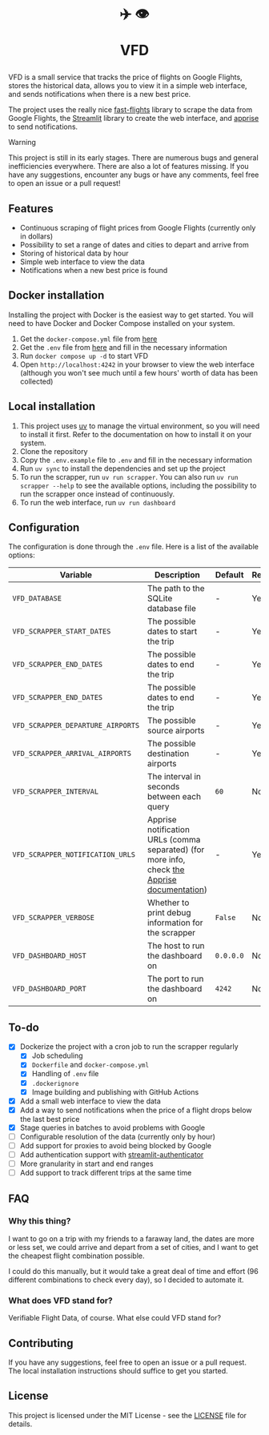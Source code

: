 <div align="center">

<h1>
  ✈️ 👁️

VFD
</h1>

</div>

VFD is a small service that tracks the price of flights on Google Flights, stores the historical data, allows you to
view it in a simple web interface, and sends notifications when there is a new best price.

The project uses the really nice [fast-flights](https://github.com/AWeirdDev/flights) library to scrape the data from
Google Flights, the [Streamlit](https://streamlit.io/) library to create the web interface,
and [apprise](https://github.com/caronc/apprise) to send notifications.

> [!warning]
> This project is still in its early stages. There are numerous bugs and general inefficiencies everywhere. There are also a lot of features missing. If you have any suggestions, encounter any bugs or have any comments, feel free to open an issue or a pull request!

## Features

- Continuous scraping of flight prices from Google Flights (currently only in dollars)
- Possibility to set a range of dates and cities to depart and arrive from
- Storing of historical data by hour
- Simple web interface to view the data
- Notifications when a new best price is found

## Docker installation

Installing the project with Docker is the easiest way to get started. You will need to have Docker and Docker Compose
installed on your system.

1. Get the `docker-compose.yml` file
   from [here](https://raw.githubusercontent.com/kiinami/vfd/refs/heads/main/docker-compose.yml)
2. Get the `.env` file from [here](https://raw.githubusercontent.com/kiinami/vfd/refs/heads/main/.env.example) and fill
   in the necessary information
3. Run `docker compose up -d` to start VFD
4. Open `http://localhost:4242` in your browser to view the web interface (although you won't see much until a few
   hours' worth of data has been collected)

## Local installation

1. This project uses [uv](https://docs.astral.sh/uv/) to manage the virtual environment, so you will need to install it first. Refer to the documentation on how to install it on your system.
2. Clone the repository
3. Copy the `.env.example` file to `.env` and fill in the necessary information
4. Run `uv sync` to install the dependencies and set up the project
5. To run the scrapper, run `uv run scrapper`. You can also run `uv run scrapper --help` to see the available options,
   including the possibility to run the scrapper once instead of continuously.
6. To run the web interface, run `uv run dashboard`

## Configuration

The configuration is done through the `.env` file. Here is a list of the available options:

| Variable                          | Description                                                                                                                                                                  | Default   | Required |
|-----------------------------------|------------------------------------------------------------------------------------------------------------------------------------------------------------------------------|-----------|----------|
| `VFD_DATABASE`                    | The path to the SQLite database file                                                                                                                                         | -         | Yes      |
| `VFD_SCRAPPER_START_DATES`        | The possible dates to start the trip                                                                                                                                         | -         | Yes      |
| `VFD_SCRAPPER_END_DATES`          | The possible dates to end the trip                                                                                                                                           | -         | Yes      |
| `VFD_SCRAPPER_END_DATES`          | The possible dates to end the trip                                                                                                                                           | -         | Yes      |
| `VFD_SCRAPPER_DEPARTURE_AIRPORTS` | The possible source airports                                                                                                                                                 | -         | Yes      |
| `VFD_SCRAPPER_ARRIVAL_AIRPORTS`   | The possible destination airports                                                                                                                                            | -         | Yes      |
| `VFD_SCRAPPER_INTERVAL`           | The interval in seconds between each query                                                                                                                                   | `60`      | No       |
| `VFD_SCRAPPER_NOTIFICATION_URLS`  | Apprise notification URLs (comma separated) (for more info, check [the Apprise documentation](https://github.com/caronc/apprise?tab=readme-ov-file#supported-notifications)) | -         | Yes      |
| `VFD_SCRAPPER_VERBOSE`            | Whether to print debug information for the scrapper                                                                                                                          | `False`   | No       |
| `VFD_DASHBOARD_HOST`              | The host to run the dashboard on                                                                                                                                             | `0.0.0.0` | No       |
| `VFD_DASHBOARD_PORT`              | The port to run the dashboard on                                                                                                                                             | `4242`    | No       |

## To-do

- [x] Dockerize the project with a cron job to run the scrapper regularly
  - [x] Job scheduling
  - [x] `Dockerfile` and `docker-compose.yml`
  - [x] Handling of `.env` file
  - [x] `.dockerignore`
  - [x] Image building and publishing with GitHub Actions
- [x] Add a small web interface to view the data
- [x] Add a way to send notifications when the price of a flight drops below the last best price
- [x] Stage queries in batches to avoid problems with Google
- [ ] Configurable resolution of the data (currently only by hour)
- [ ] Add support for proxies to avoid being blocked by Google
- [ ] Add authentication support with [streamlit-authenticator](https://github.com/mkhorasani/Streamlit-Authenticator)
- [ ] More granularity in start and end ranges
- [ ] Add support to track different trips at the same time

## FAQ

### Why this thing?

I want to go on a trip with my friends to a faraway land, the dates are more or less set, we could arrive and depart
from a set of cities, and I want to get the cheapest flight combination possible.

I could do this manually, but it would take a great deal of time and effort (96 different combinations to check every
day), so I decided to automate it.

### What does VFD stand for?

Verifiable Flight Data, of course. What else could VFD stand for?

## Contributing

If you have any suggestions, feel free to open an issue or a pull request. The local installation instructions should
suffice to get you started.

## License

This project is licensed under the MIT License - see the [LICENSE](LICENSE.txt) file for details.
